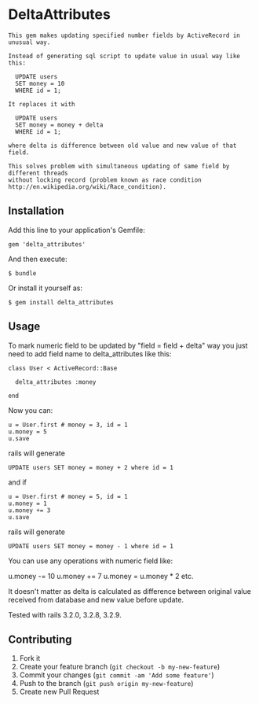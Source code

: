 # DeltaAttributes

    This gem makes updating specified number fields by ActiveRecord in unusual way.

    Instead of generating sql script to update value in usual way like this:

      UPDATE users
      SET money = 10
      WHERE id = 1;

    It replaces it with

      UPDATE users
      SET money = money + delta
      WHERE id = 1;

    where delta is difference between old value and new value of that field.

    This solves problem with simultaneous updating of same field by different threads
    without locking record (problem known as race condition http://en.wikipedia.org/wiki/Race_condition).

## Installation

Add this line to your application's Gemfile:

    gem 'delta_attributes'

And then execute:

    $ bundle

Or install it yourself as:

    $ gem install delta_attributes

## Usage

  To mark numeric field to be updated by "field = field + delta" way you just need to add field
  name to delta_attributes like this:

    class User < ActiveRecord::Base

      delta_attributes :money

    end

  Now you can:

    u = User.first # money = 3, id = 1
    u.money = 5
    u.save

  rails will generate

    UPDATE users SET money = money + 2 where id = 1

  and if

    u = User.first # money = 5, id = 1
    u.money = 1
    u.money += 3
    u.save

  rails will generate

    UPDATE users SET money = money - 1 where id = 1

  You can use any operations with numeric field like:

  u.money -= 10
  u.money += 7
  u.money = u.money * 2
  etc.

  It doesn't matter as delta is calculated as difference between original value received from database and new value
  before update.

  Tested with rails 3.2.0, 3.2.8, 3.2.9.

## Contributing

1. Fork it
2. Create your feature branch (`git checkout -b my-new-feature`)
3. Commit your changes (`git commit -am 'Add some feature'`)
4. Push to the branch (`git push origin my-new-feature`)
5. Create new Pull Request
